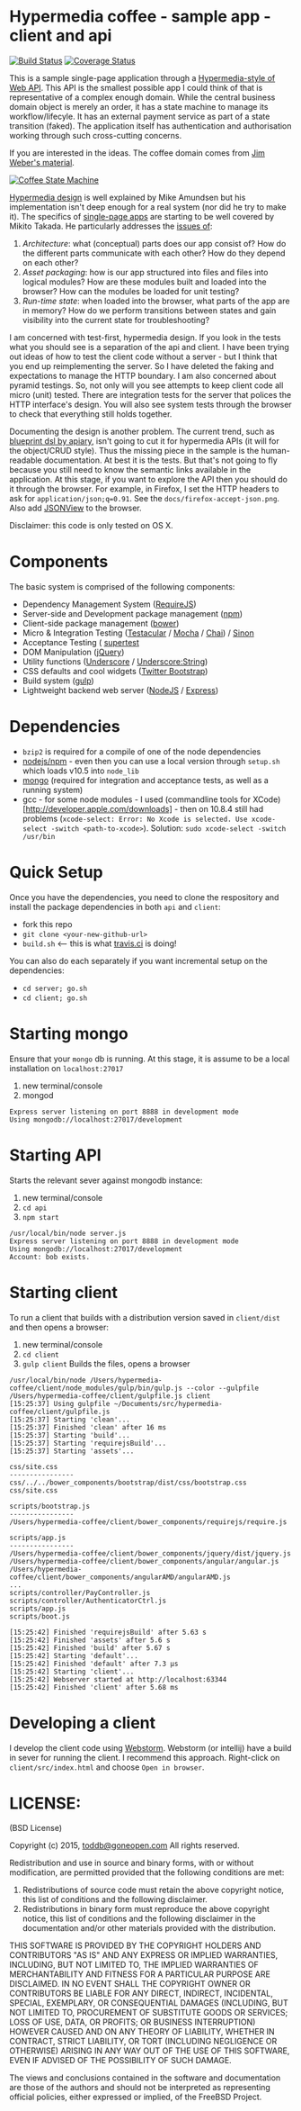 Hypermedia coffee - sample app - client and api
===============================================

[![Build Status](https://travis-ci.org/toddb/hypermedia-coffee.png?branch=master)](https://travis-ci.org/toddb/hypermedia-coffee)
[![Coverage Status](https://coveralls.io/repos/toddb/hypermedia-coffee/badge.png?branch=coverage)](https://coveralls.io/r/toddb/hypermedia-coffee?branch=coverage)


This is a sample single-page application through a [Hypermedia-style of Web API](http://www.apiacademy.co/lessons/api-design/web-api-architectural-styles). This API is the smallest possible app I could think of that is representative of a complex enough domain. While the central business domain object is merely an order, it has a state machine to manage its workflow/lifecyle. It has an external payment service as part of a state transition (faked). The application itself has authentication and authorisation working through such cross-cutting concerns.

If you are interested in the ideas. The coffee domain comes from [Jim Weber's material](http://www.infoq.com/articles/webber-rest-workflow).

[![Coffee State Machine](https://raw.githubusercontent.com/toddb/hypermedia-coffee/master/docs/customer-state-machine.jpg)]()

[Hypermedia design](http://amundsen.com/hypermedia/) is well explained by Mike Amundsen but his implementation isn't deep enough for a real system (nor did he try to make it).
The specifics of [single-page apps](http://singlepageappbook.com/index.html) are starting to be well covered by Mikito Takada. He particularly addresses
the [issues of](http://singlepageappbook.com/goal.html):

1. *Architecture*: what (conceptual) parts does our app consist of? How do the different parts communicate with each other? How do they depend on each other?
2. *Asset packaging*: how is our app structured into files and files into logical modules? How are these modules built and loaded into the browser? How can the modules be loaded for unit testing?
3. *Run-time state*: when loaded into the browser, what parts of the app are in memory? How do we perform transitions between states and gain visibility into the current state for troubleshooting?

I am concerned with test-first, hypermedia design. If you look in the tests what you should see is a separation of the api and client. I have been trying out ideas of how to test the client code without a server - but I think that you end up reimplementing the server. So I have deleted the faking and expectations to manage the HTTP boundary. I am also concerned about pyramid testings. So, not only will you see attempts to keep client code all micro (unit) tested. There are integration tests for the server that polices the HTTP interface's design. You will also see system tests through the browser to check that everything still holds together.

 Documenting the design is another problem. The current trend, such as [blueprint dsl by apiary](http://apiary.io/blueprint), isn't going to cut it for hypermedia APIs (it will for the object/CRUD style). Thus the missing piece in the sample is the human-readable documentation. At best it is the tests. But that's not going to fly because you still need to know the semantic links available in the application. At this stage, if you want to explore the API then you should do it through the browser. For example, in Firefox, I set the HTTP headers to ask for `application/json;q=0.91`. See the `docs/firefox-accept-json.png`. Also add [JSONView](https://addons.mozilla.org/en-Us/firefox/addon/jsonview/) to the browser.

Disclaimer: this code is only tested on OS X.

# Components
The basic system is comprised of the following components:
- Dependency Management System ([RequireJS](http://requirejs.org))
- Server-side and Development package management ([npm](https://npmjs.org/))
- Client-side package management ([bower](http://jamjs.org/))
- Micro & Integration Testing ([Testacular](http://karma-runner.github.com/0.8/index.html) / [Mocha](http://mochajs.org/) / [Chai](http://chaijs.com/)) / [Sinon](http://sinonjs.org/)
- Acceptance Testing ( [supertest](https://github.com/visionmedia/supertest)
- DOM Manipulation ([jQuery](http://jquery.com))
- Utility functions ([Underscore](http://underscorejs.org) / [Underscore:String](http://epeli.github.com/underscore.string))
- CSS defaults and cool widgets ([Twitter Bootstrap](http://twitter.github.com/bootstrap/))
- Build system ([gulp](http://gulpjs.com/))
- Lightweight backend web server ([NodeJS](nodejs.org) / [Express](http://expressjs.com))

# Dependencies
- `bzip2` is required for a compile of one of the node dependencies 
- [nodejs/npm](http://nodejs.org) - even then you can use a local version through `setup.sh` which loads v10.5 into `node_lib`
- [mongo](http://www.mongodb.org/) (required for integration and acceptance tests, as well as a running system)
- gcc - for some node modules - I used (commandline tools for XCode)[http://developer.apple.com/downloads] - then on 10.8.4 still had problems (`xcode-select: Error: No Xcode is selected. Use xcode-select -switch <path-to-xcode>`). Solution: `sudo xcode-select -switch /usr/bin`


# Quick Setup

Once you have the dependencies, you need to clone the respository and install the package dependencies in both `api` and `client`:

- fork this repo
- `git clone <your-new-github-url>`
- `build.sh`   <-- this is what [travis.ci](https://travis-ci.org/toddb/hypermedia-coffee/) is doing!

You can also do each separately if you want incremental setup on the dependencies:

- `cd server; go.sh`
- `cd client; go.sh`


# Starting mongo

Ensure that your `mongo` db is running. At this stage, it is assume to be a local installation on `localhost:27017`

1. new terminal/console
2. mongod

```
Express server listening on port 8888 in development mode
Using mongodb://localhost:27017/development
```

# Starting API

Starts the relevant sever against mongodb instance:

1. new terminal/console
2. `cd api`
3. `npm start`

```
/usr/local/bin/node server.js
Express server listening on port 8888 in development mode
Using mongodb://localhost:27017/development
Account: bob exists.
```

# Starting client

To run a client that builds with a distribution version saved in `client/dist` and then opens a browser:

1. new terminal/console
2. `cd client`
3. `gulp client` Builds the files, opens a browser

```
/usr/local/bin/node /Users/hypermedia-coffee/client/node_modules/gulp/bin/gulp.js --color --gulpfile /Users/hypermedia-coffee/client/gulpfile.js client
[15:25:37] Using gulpfile ~/Documents/src/hypermedia-coffee/client/gulpfile.js
[15:25:37] Starting 'clean'...
[15:25:37] Finished 'clean' after 16 ms
[15:25:37] Starting 'build'...
[15:25:37] Starting 'requirejsBuild'...
[15:25:37] Starting 'assets'...

css/site.css
----------------
css/../../bower_components/bootstrap/dist/css/bootstrap.css
css/site.css

scripts/bootstrap.js
----------------
/Users/hypermedia-coffee/client/bower_components/requirejs/require.js

scripts/app.js
----------------
/Users/hypermedia-coffee/client/bower_components/jquery/dist/jquery.js
/Users/hypermedia-coffee/client/bower_components/angular/angular.js
/Users/hypermedia-coffee/client/bower_components/angularAMD/angularAMD.js
...
scripts/controller/PayController.js
scripts/controller/AuthenticatorCtrl.js
scripts/app.js
scripts/boot.js

[15:25:42] Finished 'requirejsBuild' after 5.63 s
[15:25:42] Finished 'assets' after 5.6 s
[15:25:42] Finished 'build' after 5.67 s
[15:25:42] Starting 'default'...
[15:25:42] Finished 'default' after 7.3 μs
[15:25:42] Starting 'client'...
[15:25:42] Webserver started at http://localhost:63344
[15:25:42] Finished 'client' after 5.68 ms
```

# Developing a client

I develop the client code using [Webstorm](https://www.jetbrains.com/webstorm/). Webstorm (or intellij) have a build in sever for running the client. I recommend this approach. Right-click on `client/src/index.html`  and choose `Open in browser`.

# LICENSE:

(BSD License)

Copyright (c) 2015, toddb@goneopen.com
All rights reserved.

Redistribution and use in source and binary forms, with or without
modification, are permitted provided that the following conditions are met:

1. Redistributions of source code must retain the above copyright notice, this
   list of conditions and the following disclaimer.
2. Redistributions in binary form must reproduce the above copyright notice,
   this list of conditions and the following disclaimer in the documentation
   and/or other materials provided with the distribution.

THIS SOFTWARE IS PROVIDED BY THE COPYRIGHT HOLDERS AND CONTRIBUTORS "AS IS" AND
ANY EXPRESS OR IMPLIED WARRANTIES, INCLUDING, BUT NOT LIMITED TO, THE IMPLIED
WARRANTIES OF MERCHANTABILITY AND FITNESS FOR A PARTICULAR PURPOSE ARE
DISCLAIMED. IN NO EVENT SHALL THE COPYRIGHT OWNER OR CONTRIBUTORS BE LIABLE FOR
ANY DIRECT, INDIRECT, INCIDENTAL, SPECIAL, EXEMPLARY, OR CONSEQUENTIAL DAMAGES
(INCLUDING, BUT NOT LIMITED TO, PROCUREMENT OF SUBSTITUTE GOODS OR SERVICES;
LOSS OF USE, DATA, OR PROFITS; OR BUSINESS INTERRUPTION) HOWEVER CAUSED AND
ON ANY THEORY OF LIABILITY, WHETHER IN CONTRACT, STRICT LIABILITY, OR TORT
(INCLUDING NEGLIGENCE OR OTHERWISE) ARISING IN ANY WAY OUT OF THE USE OF THIS
SOFTWARE, EVEN IF ADVISED OF THE POSSIBILITY OF SUCH DAMAGE.

The views and conclusions contained in the software and documentation are those
of the authors and should not be interpreted as representing official policies,
either expressed or implied, of the FreeBSD Project.
